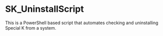 # SK_UninstallScript

This is a PowerShell based script that automates checking and uninstalling Special K from a system.